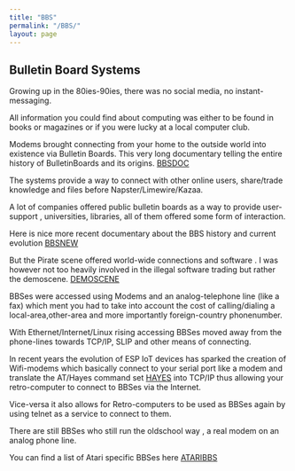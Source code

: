```yaml
---
title: "BBS"
permalink: "/BBS/"
layout: page
---
```


## Bulletin Board Systems

Growing up in the 80ies-90ies, there was no social media, no instant-messaging.

All information you could find about computing was either to be found in books
or magazines or if you were lucky at a local computer club.

Modems brought connecting from your home to the outside world into existence via
Bulletin Boards.
This very long documentary telling the entire history of BulletinBoards and its origins.
[BBSDOC](https://www.youtube.com/watch?v=nO5vjmDFZa)

The systems provide a way to connect with other online users, share/trade knowledge
and files before Napster/Limewire/Kazaa.

A lot of companies offered public bulletin boards as a way to provide user-support
, universities, libraries, all of them offered some form of interaction.

Here is nice more recent documentary about the BBS history and current evolution
[BBSNEW](https://www.youtube.com/playlist?list=PLop3s1hMlSJKXqmuFjK7gbJh2WAyllTTY)

But the Pirate scene offered world-wide connections and software .
I was however not too heavily involved in the illegal software trading but rather
the demoscene.
[DEMOSCENE](https://en.wikipedia.org/wiki/Demoscene)

BBSes were accessed using Modems and an analog-telephone line (like a fax) which
ment you had to take into account the cost of calling/dialing a local-area,other-area
and more importantly foreign-country phonenumber.

With Ethernet/Internet/Linux rising accessing BBSes moved away from the phone-lines 
towards TCP/IP, SLIP and other means of connecting.

In recent years the evolution of ESP IoT devices has sparked the creation of Wifi-modems
which basically connect to your serial port like a modem and translate the AT/Hayes
command set [HAYES](https://en.wikipedia.org/wiki/Hayes_AT_command_set)
into TCP/IP thus allowing your retro-computer to connect to BBSes via the Internet.

Vice-versa it also allows for Retro-computers to be used as BBSes again by using telnet
as a service to connect to them.

There are still BBSes who still run the oldschool way , a real modem on an analog phone line.

You can find a list of Atari specific BBSes here
[ATARIBBS](http://www.sfhqbbs.org/ataribbslist.php)
